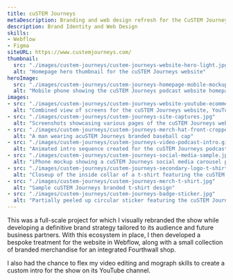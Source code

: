 ```yaml
---
title: cuSTEM Journeys
metaDescription: Branding and web design refresh for the CuSTEM Journeys career podcast.
description: Brand Identity and Web Design
skills:
- Webflow
- Figma
siteURL: https://www.custemjourneys.com/
thumbnail:
  src: "./images/custem-journeys/custem-journeys-website-hero-light.jpg"
  alt: "Homepage hero thumbnail for the cuSTEM Journeys website"
heroImage:
  src: "./images/custem-journeys/custem-journeys-homepage-mobile-mockup.jpg"
  alt: "Mobile phone showing the cuSTEM Journeys podcast website homepage"
images:
- src: "./images/custem-journeys/custem-journeys-website-youtube-ecommerce.jpg"
  alt: "Combined view of screens for the cuSTEM Journeys website, YouTube channel, and ecommerce shop"
- src: "./images/custem-journeys/custem-journeys-site-captures.jpg"
  alt: "Screenshots showcasing various pages of the cuSTEM Journeys website design"
- src: "./images/custem-journeys/custem-journeys-merch-hat-front-cropped.jpg"
  alt: "A man wearing acuSTEM Journeys branded baseball cap"
- src: "./images/custem-journeys/custem-journeys-video-podcast-intro.gif"
  alt: "Animated intro sequence created for the cuSTEM Journeys podcast YouTube channel"
- src: "./images/custem-journeys/custem-journeys-social-media-sample.jpg"
  alt: "iPhone mockup showing a cuSTEM Journeys social media carousel post design"
- src: "./images/custem-journeys/custem-journeys-secondary-logo-t-shirt.jpg"
  alt: "Closeup of the inside collar of a t-shirt featuring the cuSTEM Journeys secondary logo design"
- src: "./images/custem-journeys/custem-journeys-merch-t-shirt.jpg"
  alt: "Sample cuSTEM Journeys branded t-shirt design"
- src: "./images/custem-journeys/custem-journeys-badge-sticker.jpg"
  alt: "Partially peeled up circular sticker featuring the cuSTEM Journeys badge design"
---
```


This was a full-scale project for which I visually rebranded the show while developing a definitive brand strategy tailored to its audience and future business partners. With this ecosystem in place, I then developed a bespoke treatment for the website in Webflow, along with a small collection of branded merchandise for an integrated Fourthwall shop. 

I also had the chance to flex my video editing and mograph skills to create a custom intro for the show on its YouTube channel.
